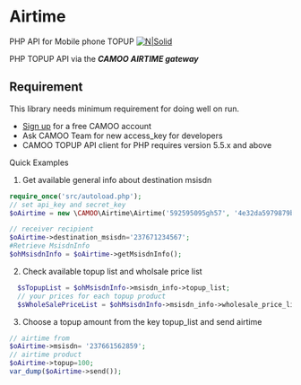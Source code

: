 # Airtime
PHP API for Mobile phone TOPUP
[![N|Solid](https://www.camoo.cm/img/icon/camoo_logo_thom1.png)](https://www.camoo.cm/)

PHP TOPUP API via the **_CAMOO AIRTIME gateway_**

Requirement
-----------

This library needs minimum requirement for doing well on run.

   - [Sign up](https://www.camoo.cm/join) for a free CAMOO account
   - Ask CAMOO Team for new access_key for developers
   - CAMOO TOPUP API client for PHP requires version 5.5.x and above

Quick Examples

1) Get available general info about destination msisdn
```php
require_once('src/autoload.php');
// set api_key and secret_key
$oAirtime = new \CAMOO\Airtime\Airtime('592595095gh57', '4e32da5979879b89479847b9798479494984');

// receiver recipient
$oAirtime->destination_msisdn='237671234567';
#Retrieve MsisdnInfo
$ohMsisdnInfo = $oAirtime->getMsisdnInfo();
```
2) Check available topup list and wholsale price list
```php
  $sTopupList = $ohMsisdnInfo->msisdn_info->topup_list;
  // your prices for each topup product
  $sWholeSalePriceList = $ohMsisdnInfo->msisdn_info->wholesale_price_list;
```
3) Choose a topup amount from the key topup_list and send airtime
```php
// airtime from
$oAirtime->msisdn= '237661562859';
// airtime product
$oAirtime->topup=100;
var_dump($oAirtime->send());
  ```
